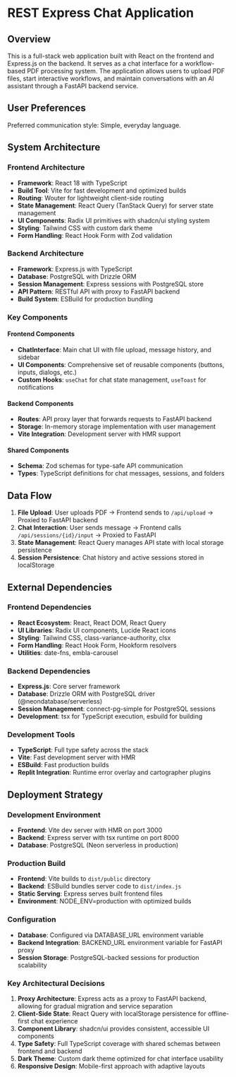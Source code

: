 # REST Express Chat Application

## Overview

This is a full-stack web application built with React on the frontend and Express.js on the backend. It serves as a chat interface for a workflow-based PDF processing system. The application allows users to upload PDF files, start interactive workflows, and maintain conversations with an AI assistant through a FastAPI backend service.

## User Preferences

Preferred communication style: Simple, everyday language.

## System Architecture

### Frontend Architecture
- **Framework**: React 18 with TypeScript
- **Build Tool**: Vite for fast development and optimized builds
- **Routing**: Wouter for lightweight client-side routing
- **State Management**: React Query (TanStack Query) for server state management
- **UI Components**: Radix UI primitives with shadcn/ui styling system
- **Styling**: Tailwind CSS with custom dark theme
- **Form Handling**: React Hook Form with Zod validation

### Backend Architecture
- **Framework**: Express.js with TypeScript
- **Database**: PostgreSQL with Drizzle ORM
- **Session Management**: Express sessions with PostgreSQL store
- **API Pattern**: RESTful API with proxy to FastAPI backend
- **Build System**: ESBuild for production bundling

### Key Components

#### Frontend Components
- **ChatInterface**: Main chat UI with file upload, message history, and sidebar
- **UI Components**: Comprehensive set of reusable components (buttons, inputs, dialogs, etc.)
- **Custom Hooks**: `useChat` for chat state management, `useToast` for notifications

#### Backend Components
- **Routes**: API proxy layer that forwards requests to FastAPI backend
- **Storage**: In-memory storage implementation with user management
- **Vite Integration**: Development server with HMR support

#### Shared Components
- **Schema**: Zod schemas for type-safe API communication
- **Types**: TypeScript definitions for chat messages, sessions, and folders

## Data Flow

1. **File Upload**: User uploads PDF → Frontend sends to `/api/upload` → Proxied to FastAPI backend
2. **Chat Interaction**: User sends message → Frontend calls `/api/sessions/{id}/input` → Proxied to FastAPI
3. **State Management**: React Query manages API state with local storage persistence
4. **Session Persistence**: Chat history and active sessions stored in localStorage

## External Dependencies

### Frontend Dependencies
- **React Ecosystem**: React, React DOM, React Query
- **UI Libraries**: Radix UI components, Lucide React icons
- **Styling**: Tailwind CSS, class-variance-authority, clsx
- **Form Handling**: React Hook Form, Hookform resolvers
- **Utilities**: date-fns, embla-carousel

### Backend Dependencies
- **Express.js**: Core server framework
- **Database**: Drizzle ORM with PostgreSQL driver (@neondatabase/serverless)
- **Session Management**: connect-pg-simple for PostgreSQL sessions
- **Development**: tsx for TypeScript execution, esbuild for building

### Development Tools
- **TypeScript**: Full type safety across the stack
- **Vite**: Fast development server with HMR
- **ESBuild**: Fast production builds
- **Replit Integration**: Runtime error overlay and cartographer plugins

## Deployment Strategy

### Development Environment
- **Frontend**: Vite dev server with HMR on port 3000
- **Backend**: Express server with tsx runtime on port 8000
- **Database**: PostgreSQL (Neon serverless in production)

### Production Build
- **Frontend**: Vite builds to `dist/public` directory
- **Backend**: ESBuild bundles server code to `dist/index.js`
- **Static Serving**: Express serves built frontend files
- **Environment**: NODE_ENV=production with optimized builds

### Configuration
- **Database**: Configured via DATABASE_URL environment variable
- **Backend Integration**: BACKEND_URL environment variable for FastAPI proxy
- **Session Storage**: PostgreSQL-backed sessions for production scalability

### Key Architectural Decisions

1. **Proxy Architecture**: Express acts as a proxy to FastAPI backend, allowing for gradual migration and service separation
2. **Client-Side State**: React Query with localStorage persistence for offline-first chat experience
3. **Component Library**: shadcn/ui provides consistent, accessible UI components
4. **Type Safety**: Full TypeScript coverage with shared schemas between frontend and backend
5. **Dark Theme**: Custom dark theme optimized for chat interface usability
6. **Responsive Design**: Mobile-first approach with adaptive layouts